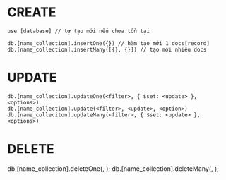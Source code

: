 # CREATE
```
use [database] // tự tạo mới nếu chưa tồn tại

db.[name_collection].insertOne({}) // hàm tạo mới 1 docs[record]
db.[name_collection].insertMany([{}, {}]) // tạo mới nhiều docs
```
# UPDATE
```
db.[name_collection].updateOne(<filter>, { $set: <update> }, <options>)
db.[name_collection].update(<filter>, <update>, <option>)
db.[name_colleciton].updateMany(<filter>, { $set: <update> }, <options>)
```
# DELETE
db.[name_collection].deleteOne(<filter>, <options>);
db.[name_collection].deleteMany(<filter>, <options>);